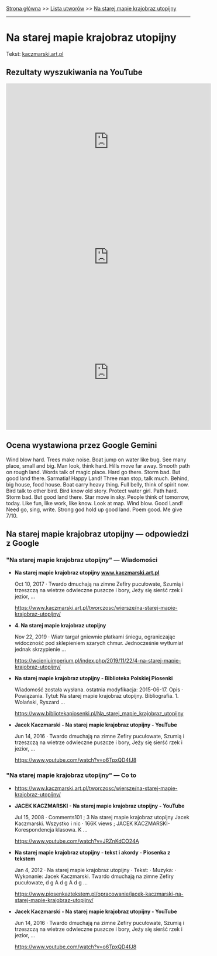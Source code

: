 [Strona główna](../index.md) >> [Lista utworów](../list.md) >> [Na starej mapie krajobraz utopijny](336.md)

---

# Na starej mapie krajobraz utopijny

Tekst: [kaczmarski.art.pl](https://www.kaczmarski.art.pl/tworczosc/wiersze/na-starej-mapie-krajobraz-utopijny/)

## Rezultaty wyszukiwania na YouTube

<iframe width="560" height="315" src="https://www.youtube.com/embed/JRZnKdCO24A?si=IdontcarewhotheIRSsendsImnotpayingtaxes" title="YouTube video player" frameborder="0" allow="accelerometer; autoplay; clipboard-write; encrypted-media; gyroscope; picture-in-picture; web-share" referrerpolicy="strict-origin-when-cross-origin" allowfullscreen></iframe>

<iframe width="560" height="315" src="https://www.youtube.com/embed/6cOJ2dVsNyM?si=IdontcarewhotheIRSsendsImnotpayingtaxes" title="YouTube video player" frameborder="0" allow="accelerometer; autoplay; clipboard-write; encrypted-media; gyroscope; picture-in-picture; web-share" referrerpolicy="strict-origin-when-cross-origin" allowfullscreen></iframe>

<iframe width="560" height="315" src="https://www.youtube.com/embed/zyer9u7Rf2c?si=IdontcarewhotheIRSsendsImnotpayingtaxes" title="YouTube video player" frameborder="0" allow="accelerometer; autoplay; clipboard-write; encrypted-media; gyroscope; picture-in-picture; web-share" referrerpolicy="strict-origin-when-cross-origin" allowfullscreen></iframe>

## Ocena wystawiona przez Google Gemini

Wind blow hard. Trees make noise. Boat jump on water like bug. See many place, small and big. Man look, think hard. Hills move far away. Smooth path on rough land. Words talk of magic place. Hard go there. Storm bad. But good land there. Sarmatia! Happy Land! Three man stop, talk much. Behind, big house, food house. Boat carry heavy thing. Full belly, think of spirit now. Bird talk to other bird. Bird know old story. Protect water girl. Path hard. Storm bad. But good land there. Star move in sky. People think of tomorrow, today. Like fun, like work, like know. Look at map. Wind blow. Good Land! Need go, sing, write. Strong god hold up good land. Poem good. Me give 7/10.


## Na starej mapie krajobraz utopijny — odpowiedzi z Google

### "Na starej mapie krajobraz utopijny" — Wiadomości

- **Na starej mapie krajobraz utopijny www.kaczmarski.art.pl**

    Oct 10, 2017  ·  Twardo dmuchają na zimne Zefiry pucułowate, Szumią i trzeszczą na wietrze odwieczne puszcze i bory, Jeży się sierść rzek i jezior, ... 

   <https://www.kaczmarski.art.pl/tworczosc/wiersze/na-starej-mapie-krajobraz-utopijny/>
- **4. Na starej mapie krajobraz utopijny**

    Nov 22, 2019  ·  Wiatr targał gniewnie płatkami śniegu, ograniczając widoczność pod sklepieniem szarych chmur. Jednocześnie wytłumiał jednak skrzypienie ... 

   <https://wcieniuimperium.pl/index.php/2019/11/22/4-na-starej-mapie-krajobraz-utopijny/>
- **Na starej mapie krajobraz utopijny - Biblioteka Polskiej Piosenki**

    Wiadomość została wysłana. ostatnia modyfikacja: 2015-06-17. Opis · Powiązania. Tytuł: Na starej mapie krajobraz utopijny. Bibliografia. 1. Wolański, Ryszard ... 

   <https://www.bibliotekapiosenki.pl/Na_starej_mapie_krajobraz_utopijny>
- **Jacek Kaczmarski - Na starej mapie krajobraz utopijny - YouTube**

    Jun 14, 2016  ·  Twardo dmuchają na zimne Zefiry pucułowate, Szumią i trzeszczą na wietrze odwieczne puszcze i bory, Jeży się sierść rzek i jezior, ... 

   <https://www.youtube.com/watch?v=o6TpxQD4fJ8>

### "Na starej mapie krajobraz utopijny" — Co to

- <https://www.kaczmarski.art.pl/tworczosc/wiersze/na-starej-mapie-krajobraz-utopijny/>
- **JACEK KACZMARSKI - Na starej mapie krajobraz utopijny - YouTube**

    Jul 15, 2008  ·  Comments101 ; 3 Na starej mapie krajobraz utopijny Jacek Kaczmarski. Wszystko i nic · 166K views ; JACEK KACZMARSKI-Korespondencja klasowa. K ... 

   <https://www.youtube.com/watch?v=JRZnKdCO24A>
- **Na starej mapie krajobraz utopijny - tekst i akordy - Piosenka z tekstem**

    Jan 4, 2012  ·  Na starej mapie krajobraz utopijny · Tekst: · Muzyka: · Wykonanie: Jacek Kaczmarski. Twardo dmuchają na zimne Zefiry pucułowate, d g A d g A d g ... 

   <https://www.piosenkaztekstem.pl/opracowanie/jacek-kaczmarski-na-starej-mapie-krajobraz-utopijny/>
- **Jacek Kaczmarski - Na starej mapie krajobraz utopijny - YouTube**

    Jun 14, 2016  ·  Twardo dmuchają na zimne Zefiry pucułowate, Szumią i trzeszczą na wietrze odwieczne puszcze i bory, Jeży się sierść rzek i jezior, ... 

   <https://www.youtube.com/watch?v=o6TpxQD4fJ8>

